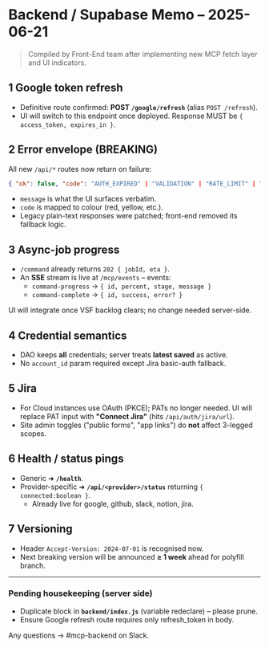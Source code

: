 # Backend / Supabase Memo – 2025-06-21

> Compiled by Front-End team after implementing new MCP fetch layer and UI indicators.

## 1  Google token refresh
* Definitive route confirmed: **POST `/google/refresh`** (alias `POST /refresh`).
* UI will switch to this endpoint once deployed. Response MUST be `{ access_token, expires_in }`.

## 2  Error envelope (BREAKING)
All new `/api/*` routes now return on failure:
```json
{ "ok": false, "code": "AUTH_EXPIRED" | "VALIDATION" | "RATE_LIMIT" | "SERVER", "message": "…" }
```
* `message` is what the UI surfaces verbatim.
* `code` is mapped to colour (red, yellow, etc.).
* Legacy plain-text responses were patched; front-end removed its fallback logic.

## 3  Async-job progress
* `/command` already returns `202 { jobId, eta }`.
* An **SSE** stream is live at `/mcp/events` – events:
  * `command-progress` → `{ id, percent, stage, message }`
  * `command-complete` → `{ id, success, error? }`

UI will integrate once VSF backlog clears; no change needed server-side.

## 4  Credential semantics
* DAO keeps **all** credentials; server treats **latest saved** as active.
* No `account_id` param required except Jira basic-auth fallback.

## 5  Jira
* For Cloud instances use OAuth (PKCE); PATs no longer needed. UI will replace PAT input with **"Connect Jira"** (hits `/api/auth/jira/url`).
* Site admin toggles ("public forms", "app links") do **not** affect 3-legged scopes.

## 6  Health / status pings
* Generic ➜ **`/health`**.
* Provider-specific ➜ **`/api/<provider>/status`** returning `{ connected:boolean }`.
  * Already live for google, github, slack, notion, jira.

## 7  Versioning
* Header `Accept-Version: 2024-07-01` is recognised now.
* Next breaking version will be announced **≥ 1 week** ahead for polyfill branch.

---
### Pending housekeeping (server side)
* Duplicate block in **`backend/index.js`** (variable redeclare) – please prune.
* Ensure Google refresh route requires only refresh_token in body.

Any questions → #mcp-backend on Slack. 